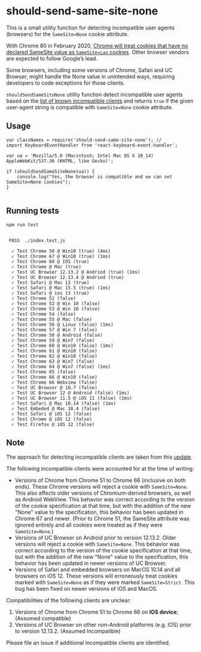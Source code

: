 # should-send-same-site-none

This is a small utility function for detecting incompatible user agents (browsers) for the `SameSite=None` cookie attribute.

With Chrome 80 in February 2020, [Chrome will treat cookies that have no declared SameSite value as `SameSite=Lax` cookies](https://blog.chromium.org/2019/10/developers-get-ready-for-new.html). Other browser vendors are expected to follow Google’s lead.

Some browsers, including some versions of Chrome, Safari and UC Browser, might handle the  None value in unintended ways, requiring developers to code exceptions for those clients. 


`shouldSendSameSiteNone` utility function detect incompatible user agents based on the [list of known incompatible clients](https://www.chromium.org/updates/same-site/incompatible-clients) and returns `true` if the given user-agent string is compatible with `SameSite=None` cookie attribute.


## Usage

```
var classNames = require('should-send-same-site-none'); // 
import KeyboardEventHandler from 'react-keyboard-event-handler';

var ua = 'Mozilla/5.0 (Macintosh; Intel Mac OS X 10_14) AppleWebKit/537.36 (KHTML, like Gecko)';

if (shouldSendSameSiteNone(ua)) {
	console.log("Yes, the browser is compatible and we can set SameSite=None cookies");
}


```


## Running tests

```
npm run test


 PASS  ./index.test.js

  ✓ Test Chrome 50 @ Win10 (true) (4ms)
  ✓ Test Chrome 67 @ Win10 (true) (1ms)
  ✓ Test Chrome 60 @ IOS (true)
  ✓ Test Chrome @ Mac (true)
  ✓ Test UC Browser 12.13.2 @ Andriod (true) (1ms)
  ✓ Test UC Browser 12.13.4 @ Andriod (true)
  ✓ Test Safari @ Mac 13 (true)
  ✓ Test Safari @ Mac 15.5 (true) (1ms)
  ✓ Test Safari @ ios 13 (true)
  ✓ Test Chrome 51 (false)
  ✓ Test Chrome 52 @ Win 10 (false)
  ✓ Test Chrome 53 @ Win 10 (false)
  ✓ Test Chrome 54 (false)
  ✓ Test Chrome 55 @ Mac (false)
  ✓ Test Chrome 56 @ Linux (false) (1ms)
  ✓ Test Chrome 57 @ Win 7 (false)
  ✓ Test Chrome 58 @ Android (false)
  ✓ Test Chrome 59 @ Win7 (false)
  ✓ Test Chrome 60 @ Win10 (false) (1ms)
  ✓ Test Chrome 61 @ Win10 (false)
  ✓ Test Chrome 62 @ Win10 (false)
  ✓ Test Chrome 63 @ Win7 (false)
  ✓ Test Chrome 64 @ Win7 (false) (1ms)
  ✓ Test Chrome 65 (false)
  ✓ Test Chrome 66 @ Win10 (false)
  ✓ Test Chrome 66 Webview (false)
  ✓ Test UC Browser @ 10.7 (false)
  ✓ Test UC Browser 12 @ Android (false) (1ms)
  ✓ Test UC Browser 11.5 @ iOS 11 (false) (1ms)
  ✓ Test Safari @ Mac 10.14 (false) (1ms)
  ✓ Test Embeded @ Mac 10.4 (false)
  ✓ Test Safari @ iOS 12 (false)
  ✓ Test Chrome @ iOS 12 (false)
  ✓ Test Firefox @ iOS 12 (false)
```

## Note

The approach for detecting incompatible clients are taken from this [update](https://www.chromium.org/updates/same-site/incompatible-clients).

The following incompatible clients were accounted for at the time of writing:

- Versions of Chrome from Chrome 51 to Chrome 66 (inclusive on both ends). These Chrome versions will reject a cookie with `SameSite=None`. This also affects older versions of Chromium-derived browsers, as well as Android WebView. This behavior was correct according to the version of the cookie specification at that time, but with the addition of the new "None" value to the specification, this behavior has been updated in Chrome 67 and newer. (Prior to Chrome 51, the SameSite attribute was ignored entirely and all cookies were treated as if they were `SameSite=None`.)
- Versions of UC Browser on Android prior to version 12.13.2. Older versions will reject a cookie with `SameSite=None`. This behavior was correct according to the version of the cookie specification at that time, but with the addition of the new "None" value to the specification, this behavior has been updated in newer versions of UC Browser.
- Versions of Safari and embedded browsers on MacOS 10.14 and all browsers on iOS 12. These versions will erroneously treat cookies marked with `SameSite=None` as if they were marked `SameSite=Strict`. This bug has been fixed on newer versions of iOS and MacOS.


Compatibilities of the following clients are unclear:

1. Versions of Chrome from Chrome 51 to Chrome 66 on **IOS device**; (Assumed compatible)
2. Versions of UC Browser on other non-Android platforms (e.g. IOS) prior to version 12.13.2. (Assumed Incompatible)


Please file an issue if additional incompatible clients are identified.


